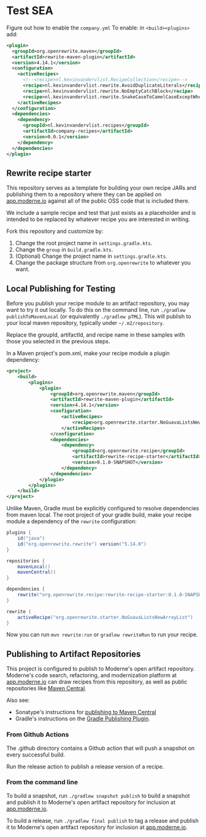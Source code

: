# Test SEA
Figure out how to enable the `company.yml`
To enable: in `<build><plugins>` add:
```xml
<plugin>
  <groupId>org.openrewrite.maven</groupId>
  <artifactId>rewrite-maven-plugin</artifactId>
  <version>4.14.1</version>
  <configuration>
    <activeRecipes>
      <!--<recipe>nl.kevinvandervlist.RecipeCollection</recipe>-->
      <recipe>nl.kevinvandervlist.rewrite.AvoidDuplicateLiterals</recipe>
      <recipe>nl.kevinvandervlist.rewrite.NoEmptyCatchBlock</recipe>
      <recipe>nl.kevinvandervlist.rewrite.SnakeCaseToCamelCaseExceptWhenPublic</recipe>
    </activeRecipes>
  </configuration>
  <dependencies>
    <dependency>
      <groupId>nl.kevinvandervlist.recipes</groupId>
      <artifactId>company-recipes</artifactId>
      <version>0.0.1</version>
    </dependency>
  </dependencies>
</plugin>
```

## Rewrite recipe starter

This repository serves as a template for building your own recipe JARs and publishing them to a repository where they can be applied on [app.moderne.io](https://app.moderne.io) against all of the public OSS code that is included there.

We include a sample recipe and test that just exists as a placeholder and is intended to be replaced by whatever recipe you are interested in writing.

Fork this repository and customize by:

1. Change the root project name in `settings.gradle.kts`.
2. Change the `group` in `build.gradle.kts`.
3. (Optional) Change the project name in `settings.gradle.kts`.
4. Change the package structure from `org.openrewrite` to whatever you want.

## Local Publishing for Testing

Before you publish your recipe module to an artifact repository, you may want to try it out locally.
To do this on the command line, run `./gradlew publishToMavenLocal` (or equivalently `./gradlew pTML`).
This will publish to your local maven repository, typically under `~/.m2/repository`.

Replace the groupId, artifactId, and recipe name in these samples with those you selected in the previous steps. 

In a Maven project's pom.xml, make your recipe module a plugin dependency:
```xml
<project>
    <build>
        <plugins>
            <plugin>
                <groupId>org.openrewrite.maven</groupId>
                <artifactId>rewrite-maven-plugin</artifactId>
                <version>4.14.1</version>
                <configuration>
                    <activeRecipes>
                        <recipe>org.openrewrite.starter.NoGuavaListsNewArrayList</recipe>
                    </activeRecipes>
                </configuration>
                <dependencies>
                    <dependency>
                        <groupId>org.openrewrite.recipe</groupId>
                        <artifactId>rewrite-recipe-starter</artifactId>
                        <version>0.1.0-SNAPSHOT</version>
                    </dependency>
                </dependencies>
            </plugin>
        </plugins>
    </build>
</project>
```

Unlike Maven, Gradle must be explicitly configured to resolve dependencies from maven local.
The root project of your gradle build, make your recipe module a dependency of the `rewrite` configuration:

```groovy
plugins {
    id("java")
    id("org.openrewrite.rewrite") version("5.14.0")
}

repositories {
    mavenLocal()
    mavenCentral()
}

dependencies {
    rewrite("org.openrewrite.recipe:rewrite-recipe-starter:0.1.0-SNAPSHOT")
}

rewrite {
    activeRecipe("org.openrewrite.starter.NoGuavaListsNewArrayList")
}
```

Now you can run `mvn rewrite:run` or `gradlew rewriteRun` to run your recipe.

## Publishing to Artifact Repositories

This project is configured to publish to Moderne's open artifact repository.
Moderne's code search, refactoring, and modernization platform at [app.moderne.io](https://app.moderne.io) can draw recipes from this repository, as well as public repositories like [Maven Central](https://search.maven.org/).

Also see:

* Sonatype's instructions for [publishing to Maven Central](https://maven.apache.org/repository/guide-central-repository-upload.html) 
* Gradle's instructions on the [Gradle Publishing Plugin](https://docs.gradle.org/current/userguide/publishing_maven.html).

### From Github Actions

The .github directory contains a Github action that will push a snapshot on every successful build.

Run the release action to publish a release version of a recipe.

### From the command line

To build a snapshot, run `./gradlew snapshot publish` to build a snapshot and publish it to Moderne's open artifact repository for inclusion at [app.moderne.io](https://app.moderne.io).

To build a release, run `./gradlew final publish` to tag a release and publish it to Moderne's open artifact repository for inclusion at [app.moderne.io](https://app.moderne.io).
